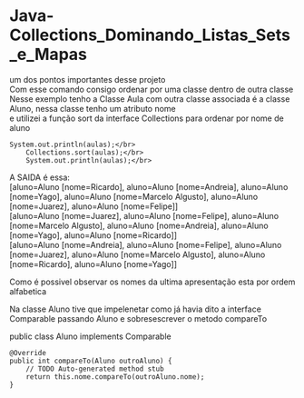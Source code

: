 # Java-Collections_Dominando_Listas_Sets_e_Mapas

um dos pontos importantes desse projeto<br>
Com esse comando consigo ordenar por uma classe dentro de outra classe</br>
Nesse exemplo tenho a Classe Aula com outra classe associada é a classe Aluno, nessa classe tenho um atributo nome</br>
e utilizei a função sort da interface Collections para ordenar por nome de aluno </br>


    System.out.println(aulas);</br>
		Collections.sort(aulas);</br>
		System.out.println(aulas);</br>


A SAIDA é essa:</br>
[aluno=Aluno [nome=Ricardo], aluno=Aluno [nome=Andreia], aluno=Aluno [nome=Yago], aluno=Aluno [nome=Marcelo Algusto], aluno=Aluno [nome=Juarez], aluno=Aluno [nome=Felipe]]</br>
[aluno=Aluno [nome=Juarez], aluno=Aluno [nome=Felipe], aluno=Aluno [nome=Marcelo Algusto], aluno=Aluno [nome=Andreia], aluno=Aluno [nome=Yago], aluno=Aluno [nome=Ricardo]]</br>
[aluno=Aluno [nome=Andreia], aluno=Aluno [nome=Felipe], aluno=Aluno [nome=Juarez], aluno=Aluno [nome=Marcelo Algusto], aluno=Aluno [nome=Ricardo], aluno=Aluno [nome=Yago]]</br>

Como é possivel observar os nomes da ultima apresentação esta por ordem alfabetica</br>


Na classe Aluno tive que impelenetar como já havia dito a interface Comparable passando Aluno e sobresescrever o metodo compareTo</br>

public class Aluno implements Comparable<Aluno></br>

	@Override
	public int compareTo(Aluno outroAluno) {
		// TODO Auto-generated method stub
		return this.nome.compareTo(outroAluno.nome);
	}
